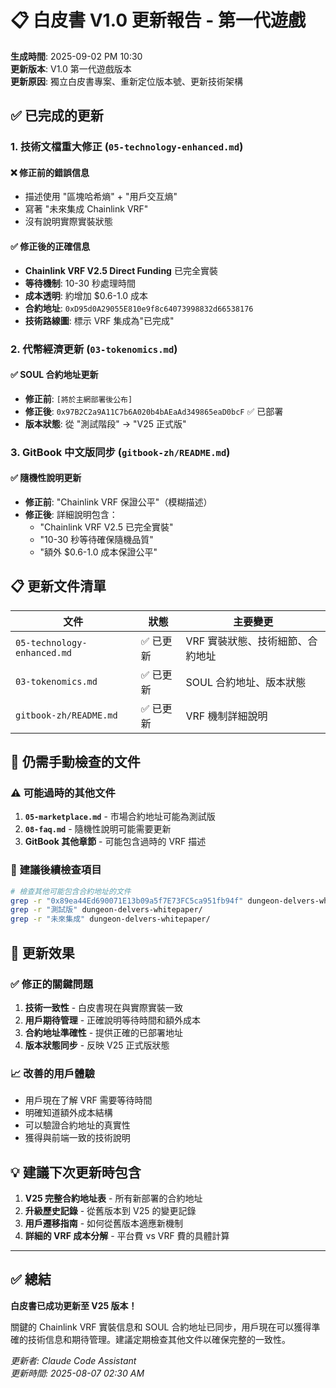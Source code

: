# 📋 白皮書 V1.0 更新報告 - 第一代遊戲

**生成時間**: 2025-09-02 PM 10:30  
**更新版本**: V1.0 第一代遊戲版本  
**更新原因**: 獨立白皮書專案、重新定位版本號、更新技術架構  

## ✅ 已完成的更新

### 1. **技術文檔重大修正** (`05-technology-enhanced.md`)

#### ❌ **修正前的錯誤信息**
- 描述使用 "區塊哈希熵" + "用戶交互熵" 
- 寫著 "未來集成 Chainlink VRF"
- 沒有說明實際實裝狀態

#### ✅ **修正後的正確信息**  
- **Chainlink VRF V2.5 Direct Funding** 已完全實裝
- **等待機制**: 10-30 秒處理時間
- **成本透明**: 約增加 $0.6-1.0 成本
- **合約地址**: `0xD95d0A29055E810e9f8c64073998832d66538176`
- **技術路線圖**: 標示 VRF 集成為"已完成"

### 2. **代幣經濟更新** (`03-tokenomics.md`)

#### ✅ **SOUL 合約地址更新**
- **修正前**: `[將於主網部署後公布]`
- **修正後**: `0x97B2C2a9A11C7b6A020b4bAEaAd349865eaD0bcF` ✅ 已部署
- **版本狀態**: 從 "測試階段" → "V25 正式版"

### 3. **GitBook 中文版同步** (`gitbook-zh/README.md`)

#### ✅ **隨機性說明更新**
- **修正前**: "Chainlink VRF 保證公平"（模糊描述）
- **修正後**: 詳細說明包含：
  - "Chainlink VRF V2.5 已完全實裝"
  - "10-30 秒等待確保隨機品質"  
  - "額外 $0.6-1.0 成本保證公平"

## 📋 更新文件清單

| 文件 | 狀態 | 主要變更 |
|------|------|---------|
| `05-technology-enhanced.md` | ✅ 已更新 | VRF 實裝狀態、技術細節、合約地址 |
| `03-tokenomics.md` | ✅ 已更新 | SOUL 合約地址、版本狀態 |
| `gitbook-zh/README.md` | ✅ 已更新 | VRF 機制詳細說明 |

## 🚨 **仍需手動檢查的文件**

### ⚠️ **可能過時的其他文件**
1. **`05-marketplace.md`** - 市場合約地址可能為測試版
2. **`08-faq.md`** - 隨機性說明可能需要更新  
3. **GitBook 其他章節** - 可能包含過時的 VRF 描述

### 📝 **建議後續檢查項目**
```bash
# 檢查其他可能包含合約地址的文件
grep -r "0x89ea44Ed690071E13b09a5f7E73FC5ca951fb94f" dungeon-delvers-whitepaper/
grep -r "測試版" dungeon-delvers-whitepaper/
grep -r "未來集成" dungeon-delvers-whitepaper/
```

## 🎯 **更新效果**

### ✅ **修正的關鍵問題**
1. **技術一致性** - 白皮書現在與實際實裝一致
2. **用戶期待管理** - 正確說明等待時間和額外成本  
3. **合約地址準確性** - 提供正確的已部署地址
4. **版本狀態同步** - 反映 V25 正式版狀態

### 📈 **改善的用戶體驗**
- 用戶現在了解 VRF 需要等待時間
- 明確知道額外成本結構
- 可以驗證合約地址的真實性
- 獲得與前端一致的技術說明

## 💡 **建議下次更新時包含**

1. **V25 完整合約地址表** - 所有新部署的合約地址
2. **升級歷史記錄** - 從舊版本到 V25 的變更記錄
3. **用戶遷移指南** - 如何從舊版本適應新機制
4. **詳細的 VRF 成本分解** - 平台費 vs VRF 費的具體計算

---

## ✅ **總結**

**白皮書已成功更新至 V25 版本！**

關鍵的 Chainlink VRF 實裝信息和 SOUL 合約地址已同步，用戶現在可以獲得準確的技術信息和期待管理。建議定期檢查其他文件以確保完整的一致性。

*更新者: Claude Code Assistant*  
*更新時間: 2025-08-07 02:30 AM*